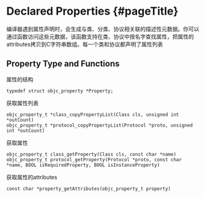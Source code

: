 # Declared Properties {#pageTitle}

编译器遇到属性声明时，会生成与类、分类、协议相关联的描述性元数据。你可以通过函数访问这些元数据，该函数支持在类、协议中按名字查找属性，把属性的attributes拷贝到C字符串数组。每一个类和协议都声明了属性列表

## Property Type and Functions

属性的结构

```
typedef struct objc_property *Property;
```

获取属性列表

```
objc_property_t *class_copyPropertyList(Class cls, unsigned int *outCount)
objc_property_t *protocol_copyPropertyList(Protocol *proto, unsigned int *outCount)
```

获取属性

```
objc_property_t class_getProperty(Class cls, const char *name)
objc_property_t protocol_getProperty(Protocol *proto, const char *name, BOOL isRequiredProperty, BOOL isInstanceProperty)
```

获取属性的attributes

```
const char *property_getAttributes(objc_property_t property)
```



